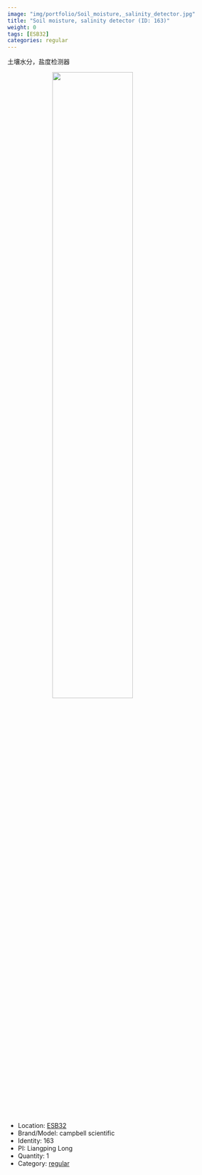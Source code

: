 ```yaml
---
image: "img/portfolio/Soil_moisture,_salinity_detector.jpg"
title: "Soil moisture, salinity detector (ID: 163)"
weight: 0
tags: [ESB32]
categories: regular
---
```


土壤水分，盐度检测器

<!--more-->

<img src="../../img/portfolio/Soil_moisture,_salinity_detector.jpg" width="60%" style="display: block; margin: auto;">

- Location: [ESB32](../../tags/esb32)
- Brand/Model: campbell scientific
- Identity: 163
- PI: Liangping Long
- Quantity: 1
- Category: [regular](../../categories/regular)






